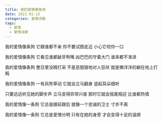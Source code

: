 ```yaml
---
title: 我的爱情像条狗
date: 2021-01-15
categories: 爱情诗歌
tags:
  - 爱情
  - 爱情诗歌
---
```


我的爱情像条狗
它跟谁都不亲
你不要试图走近
小心它咬你一口

我的爱情像条狗
它看见谁都龇牙咧嘴
凶巴巴的守着大门
谁来都不准进

我的爱情像条狗
整日里没精打采
不是恶狠狠地对人狂吠
就是懒洋洋的躺在地上打盹

我的爱情像条狗
一有风吹草动
它就会立马翻身
竖起耳朵细听

只要远远听见她的脚步声
立马变得异常兴奋
那时它就会摇尾相迎
比谁都热情

我的爱情像一条狗
它总是跟前跟后
就像一个忠诚的卫士
寸步不离

我的爱情像一条狗
它总是爱憎分明
只有在她的身旁
才会变得十足的温顺
